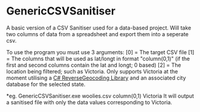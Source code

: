 # GenericCSVSanitiser
 A basic version of a CSV Sanitiser used for a data-based project.
 Will take two columns of data from a spreadsheet and export them into a seperate csv.
 
To use the program you must use 3 arguments:
[0] = The target CSV file
[1] = The columns that will be used as lat/longt in format "column(0,1)" 
      (if the first and second columns contain the lat and longt; 0 based)
[2] = The location being filtered; such as Victoria. Only supports Victoria at the moment
      utilising a [C# ReverseGeocoding Library](https://github.com/redmanmale/ReverseGeocoder) and 
      an associated city database for the selected state. 

*eg. GenericCSVSanitiser.exe woolies.csv column(0,1) Victoria
It will output a sanitised file with only the data values corresponding to Victoria.


